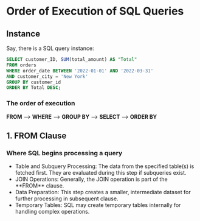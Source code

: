 # Order of Execution of SQL Queries
## Instance
Say, there is a SQL query instance:
```sql
SELECT customer_ID, SUM(total_amount) AS "Total"
FROM orders
WHERE order_date BETWEEN '2022-01-01' AND '2022-03-31'
AND customer_city = 'New York'
GROUP BY customer_id
ORDER BY Total DESC;
```
### The order of execution 
 **FROM** --> **WHERE** --> **GROUP BY** --> **SELECT** --> **ORDER BY**

 ## 1. FROM Clause
### Where SQL begins processing a query
<ul>
<li>Table and Subquery Processing: The data from the specified table(s) is fetched first. They are evaluated during this step if subqueries exist.</li>
<li>JOIN Operations: Generally, the JOIN operation is part of the **FROM** clause.</li>
<li>Data Preparation: This step creates a smaller, intermediate dataset for further processing in subsequent clause.</li>
<li>Temporary Tables: SQL may create temporary tables internally for handling complex operations.</li>
</ul>
